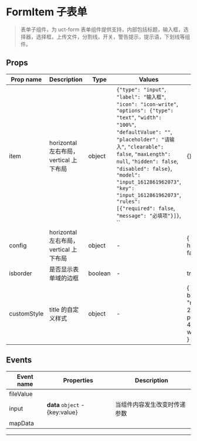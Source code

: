 # FormItem 子表单

> 表单子组件，为 uct-form 表单组件提供支持，内部包括标题，输入框，选择器，选择框，上传文件，分割线，开关，警告提示，提示语，下划线等组件。

## Props

| Prop name   | Description                            | Type    | Values                                                                                                                                                                                                                                                                                                                                                                                     | Default                                                                                               |
| ----------- | -------------------------------------- | ------- | ------------------------------------------------------------------------------------------------------------------------------------------------------------------------------------------------------------------------------------------------------------------------------------------------------------------------------------------------------------------------------------------ | ----------------------------------------------------------------------------------------------------- |
| item        | horizontal 左右布局，vertical 上下布局 | object  | `{"type": "input"`, `"label": "输入框"`, `"icon": "icon-write"`, `"options": {"type": "text"`, `"width": "100%"`, `"defaultValue": ""`, `"placeholder": "请输入"`, `"clearable": false`, `"maxLength": null`, `"hidden": false`, `"disabled": false}`, `"model": "input_1612861962073"`, `"key": "input_1612861962073"`, `"rules": [{"required": false`, `"message": "必填项"}]}`, `` | {} |
| config      | horizontal 左右布局，vertical 上下布局 | object  | -                                                                                                                                                                                                                                                                                                                                                                                          | { layout: "vertical", hideRequiredMark: false }                                                       |
| isborder    | 是否显示表单域的边框                   | boolean | -                                                                                                                                                                                                                                                                                                                                                                                          | true                                                                                                  |
| customStyle | title 的自定义样式                     | object  | -                                                                                                                                                                                                                                                                                                                                                                                          | {<br> backgroundColor: "rgba(246, 246, 246, 1)",<br> padding: "20rpx 40rpx",<br> width: "100vw",<br>} |

## Events

| Event name | Properties                      | Description                  |
| ---------- | ------------------------------- | ---------------------------- |
| fileValue  |                                 |
| input      | **data** `object` - {key:value} | 当组件内容发生改变时传递参数 |
| mapData    |                                 |

---

<!--
 * @Author: your name
 * @Date: 2021-04-13 16:05:26
 * @LastEditTime: 2021-04-13 16:05:27
 * @LastEditors: your name
 * @Description: In User Settings Edit
 * @FilePath: \UC-font\components\uct\components\uct-button\uct-button.md
-->
